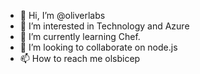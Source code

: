 - 👋 Hi, I’m @oliverlabs
- 👀 I’m interested in Technology and Azure
- 🌱 I’m currently learning Chef.
- 💞️ I’m looking to collaborate on node.js
- 📫 How to reach me olsbicep

<!---
oliverlabs/oliverlabs is a ✨ special ✨ repository because its `README.md` (this file) appears on your GitHub profile.
You can click the Preview link to take a look at your changes.
--->
